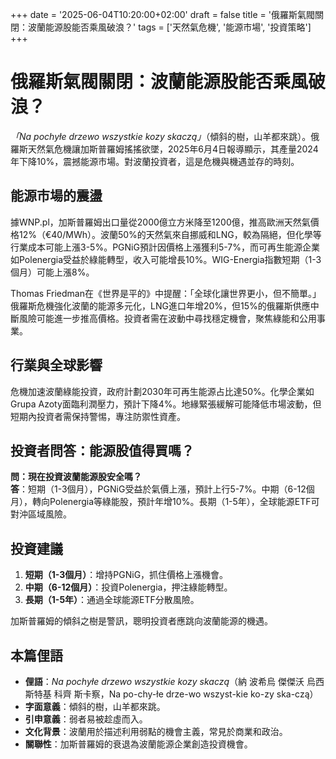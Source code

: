 +++
date = '2025-06-04T10:20:00+02:00'
draft = false
title = '俄羅斯氣閥關閉：波蘭能源股能否乘風破浪？'
tags = ['天然氣危機', '能源市場', '投資策略']
+++

# 俄羅斯氣閥關閉：波蘭能源股能否乘風破浪？

*「Na pochyłe drzewo wszystkie kozy skaczą」*（傾斜的樹，山羊都來跳）。俄羅斯天然氣危機讓加斯普羅姆搖搖欲墜，2025年6月4日報導顯示，其產量2024年下降10%，震撼能源市場。對波蘭投資者，這是危機與機遇並存的時刻。

## 能源市場的震盪

據WNP.pl，加斯普羅姆出口量從2000億立方米降至1200億，推高歐洲天然氣價格12%（€40/MWh）。波蘭50%的天然氣來自挪威和LNG，較為隔絕，但化學等行業成本可能上漲3-5%。PGNiG預計因價格上漲獲利5-7%，而可再生能源企業如Polenergia受益於綠能轉型，收入可能增長10%。WIG-Energia指數短期（1-3個月）可能上漲8%。

Thomas Friedman在《世界是平的》中提醒：「全球化讓世界更小，但不簡單。」俄羅斯危機強化波蘭的能源多元化，LNG進口年增20%，但15%的俄羅斯供應中斷風險可能進一步推高價格。投資者需在波動中尋找穩定機會，聚焦綠能和公用事業。

## 行業與全球影響

危機加速波蘭綠能投資，政府計劃2030年可再生能源占比達50%。化學企業如Grupa Azoty面臨利潤壓力，預計下降4%。地緣緊張緩解可能降低市場波動，但短期內投資者需保持警惕，專注防禦性資產。

## 投資者問答：能源股值得買嗎？

**問：現在投資波蘭能源股安全嗎？**  
**答**：短期（1-3個月），PGNiG受益於氣價上漲，預計上行5-7%。中期（6-12個月），轉向Polenergia等綠能股，預計年增10%。長期（1-5年），全球能源ETF可對沖區域風險。

## 投資建議

1. **短期（1-3個月）**：增持PGNiG，抓住價格上漲機會。  
2. **中期（6-12個月）**：投資Polenergia，押注綠能轉型。  
3. **長期（1-5年）**：通過全球能源ETF分散風險。

加斯普羅姆的傾斜之樹是警訊，聰明投資者應跳向波蘭能源的機遇。

## 本篇俚語

- **俚語**：*Na pochyłe drzewo wszystkie kozy skaczą*（納 波希烏 傑傑沃 烏西斯特基 科齊 斯卡察，Na po-chy-łe drze-wo wszyst-kie ko-zy ska-czą）  
- **字面意義**：傾斜的樹，山羊都來跳。  
- **引申意義**：弱者易被趁虛而入。  
- **文化背景**：波蘭用於描述利用弱點的機會主義，常見於商業和政治。  
- **關聯性**：加斯普羅姆的衰退為波蘭能源企業創造投資機會。

